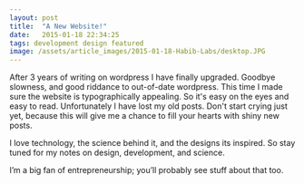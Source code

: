 ```yaml
---
layout: post
title:  "A New Website!"
date:   2015-01-18 22:34:25
tags: development design featured
image: /assets/article_images/2015-01-18-Habib-Labs/desktop.JPG
---
```

After 3 years of writing on wordpress I have finally upgraded. Goodbye slowness, and good riddance to out-of-date wordpress. This time I made sure the website is typographically appealing. So it's easy on the eyes and easy to read.  Unfortunately I have lost my old posts. Don't start crying just yet, because this will give me a chance to fill your hearts with shiny new posts.

I love technology, the science behind it, and the designs its inspired. So stay tuned for my notes on design, development, and science.

I’m a big fan of entrepreneurship; you’ll probably see stuff about that too.